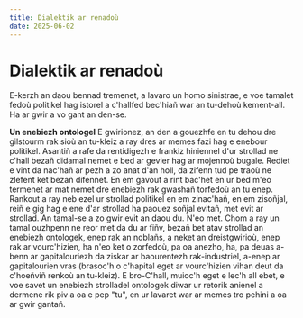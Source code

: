 ```yaml
---
title: Dialektik ar renadoù
date: 2025-06-02
---
```

# Dialektik ar renadoù
E-kerzh an daou bennad tremenet, a lavaro un homo sinistrae, e voe tamalet fedoù politikel hag istorel a c'hallfed bec'hiañ war an tu-dehoù kement-all. Ha ar gwir a vo gant an den-se.  

**Un enebiezh ontologel**
E gwirionez, an den a gouezhfe en tu dehou dre gilstourm rak sioù an tu-kleiz a ray dres ar memes fazi hag e enebour politikel. Asantiñ a rafe da rentidigezh e frankiz hiniennel d'ur strollad ne c'hall bezañ didamal nemet e bed ar gevier hag ar mojennoù bugale. Rediet e vint da nac'hañ ar pezh a zo anat d'an holl, da zifenn tud pe traoù ne zlefent ket bezañ difennet. En em gavout a rint bac'het en ur bed m'eo termenet ar mat nemet dre enebiezh rak gwashañ torfedoù an tu enep. Rankout a ray neb ezel ur strollad politikel en em zinac'hañ, en em zisoñjal, reiñ e gig hag e ene d'ar strollad ha paouez soñjal evitañ, met evit ar strollad. An tamal-se a zo gwir evit an daou du. N'eo met. Chom a ray un tamal ouzhpenn ne reor met da du ar fiñv, bezañ bet atav strollad an enebiezh ontologek, enep rak an noblañs, a neket an dreistgwirioù, enep rak ar vourc'hizien, ha n'eo ket o zorfedoù, pa oa anezho, ha, pa deuas a-benn ar gapitalouriezh da ziskar ar baourentezh rak-industriel, a-enep ar gapitalourien vras (brasoc'h o c'hapital eget ar vourc'hizien vihan deut da c'hoeñviñ renkoù an tu-kleiz). E bro-C'hall, muioc'h eget e lec'h all ebet, e voe savet un enebiezh strolladel ontologek diwar ur retorik anienel a dermene rik piv a oa e pep "tu", en ur lavaret war ar memes tro pehini a oa ar gwir gantañ.

